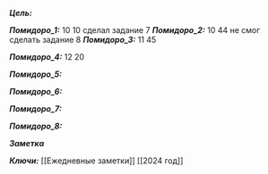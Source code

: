 
***Цель:***  

***Помидоро_1:*** 10 10
сделал задание 7
***Помидоро_2:*** 10 44
не смог сделать задание 8
***Помидоро_3:*** 11 45

***Помидоро_4:*** 12 20

***Помидоро_5:*** 

***Помидоро_6:*** 

***Помидоро_7:*** 

***Помидоро_8:*** 

***Заметка*** 


***Ключи:*** [[Ежедневные заметки]] [[2024 год]]